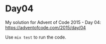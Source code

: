 # Day04

My solution for Advent of Code 2015 - Day 04: https://adventofcode.com/2015/day/04

Use `mix test` to run the code.
